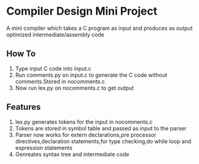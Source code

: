# Compiler Design Mini Project
A mini compiler which takes a C program as input and produces as output optimized intermediate/assembly code

## How To ##
1. Type input C code into input.c
2. Run comments.py on input.c to generate the C code without comments.Stored in nocomments.c
3. Now run lex.py on nocomments.c to get output

## Features ##
1. lex.py generates tokens for the input in nocomments.c
2. Tokens are stored in symbol table and passed as input to the parser
3. Parser now works for extern declarations,pre processor directives,declaration statements,for type checking,do while loop and expression statements
4. Genreates syntax tree and intermediate code

